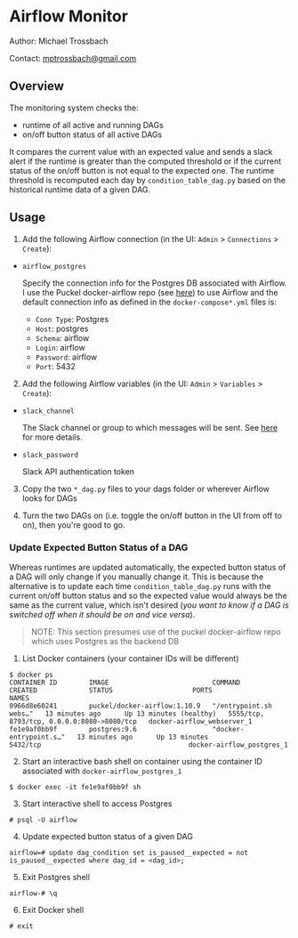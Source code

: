 # Airflow Monitor

Author: Michael Trossbach

Contact: mptrossbach@gmail.com

## Overview

The monitoring system checks the:
- runtime of all active and running DAGs
- on/off button status of all active DAGs

It compares the current value with an expected value and sends a slack alert if the runtime is greater than the computed threshold or if the current status of the on/off button is not equal to the expected one. The runtime threshold is recomputed each day by `condition_table_dag.py` based on the historical runtime data of a given DAG.

## Usage
1. Add the following Airflow connection (in the UI: `Admin` > `Connections` > `Create`):
  - `airflow_postgres`

    Specify the connection info for the Postgres DB associated with Airflow. I use the Puckel docker-airflow repo (see [here](https://github.com/puckel/docker-airflow)) to use Airflow and the default connection info as defined in the `docker-compose*.yml` files is:
    - `Conn Type`: Postgres
    - `Host`: postgres
    - `Schema`: airflow
    - `Login`: airflow
    - `Password`: airflow
    - `Port`: 5432

2. Add the following Airflow variables (in the UI: `Admin` > `Variables` > `Create`):
  - `slack_channel`

    The Slack channel or group to which messages will be sent. See [here](https://api.slack.com/methods/chat.postMessage#channels) for more details.

  - `slack_password`

    Slack API authentication token

3. Copy the two `*_dag.py` files to your dags folder or wherever Airflow looks for DAGs


4. Turn the two DAGs on (i.e. toggle the on/off button in the UI from off to on), then you're good to go.


### Update Expected Button Status of a DAG

Whereas runtimes are updated automatically, the expected button status of a DAG will only change if you manually change it. This is because the alternative is to update each time `condition_table_dag.py` runs with the current on/off button status and so the expected value would always be the same as the current value, which isn't desired (*you want to know if a DAG is switched off when it should be on and vice versa*).

> NOTE: This section presumes use of the puckel docker-airflow repo which uses Postgres as the backend DB

1. List Docker containers (your container IDs will be different)

```
$ docker ps
CONTAINER ID        IMAGE                          COMMAND                  CREATED             STATUS                    PORTS                                        NAMES
0966d8e60241        puckel/docker-airflow:1.10.9   "/entrypoint.sh webs…"   13 minutes ago      Up 13 minutes (healthy)   5555/tcp, 8793/tcp, 0.0.0.0:8080->8080/tcp   docker-airflow_webserver_1
fe1e9af0bb9f        postgres:9.6                   "docker-entrypoint.s…"   13 minutes ago      Up 13 minutes             5432/tcp                                     docker-airflow_postgres_1
```

2. Start an interactive bash shell on container using the container ID associated with `docker-airflow_postgres_1`

```
$ docker exec -it fe1e9af0bb9f sh
```

3. Start interactive shell to access Postgres

```
# psql -U airflow
```

4. Update expected button status of a given DAG

```
airflow=# update dag_condition set is_paused__expected = not is_paused__expected where dag_id = <dag_id>;
```

5. Exit Postgres shell

```
airflow-# \q
```

6. Exit Docker shell

```
# exit
```
